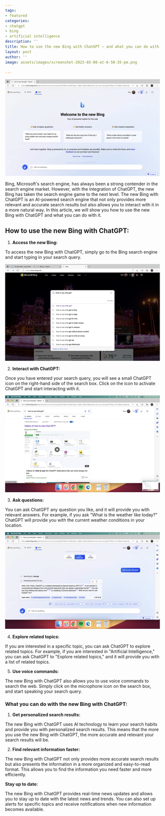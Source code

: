 ```yaml
---
tags:
- featured
categories:
- chatgpt
- bing
- artificial intelligence
description: ''
title: How to use the new Bing with ChatGPT — and what you can do with it
layout: post
author: ''
image: assets/images/screenshot-2023-03-08-at-6-50-35-pm.png

---
```

![chatgpt](/assets/images/screenshot-2023-03-08-at-6-50-35-pm.png "bing and chatgpt")

Bing, Microsoft's search engine, has always been a strong contender in the search engine market. However, with the integration of ChatGPT, the new Bing has taken the search engine game to the next level. The new Bing with ChatGPT is an AI-powered search engine that not only provides more relevant and accurate search results but also allows you to interact with it in a more natural way. In this article, we will show you how to use the new Bing with ChatGPT and what you can do with it.

## How to use the new Bing with ChatGPT:

1. **Access the new Bing:**

To access the new Bing with ChatGPT, simply go to the Bing search engine and start typing in your search query.

![bing search](/assets/images/screenshot-2023-03-08-at-6-48-19-pm.png "bing search")

2. **Interact with ChatGPT:**

Once you have entered your search query, you will see a small ChatGPT icon on the right-hand side of the search box. Click on the icon to activate ChatGPT and start interacting with it.

![](/assets/images/screenshot-2023-03-08-at-6-49-03-pm.png)

3. **Ask questions:**

You can ask ChatGPT any question you like, and it will provide you with relevant answers. For example, if you ask "What is the weather like today?" ChatGPT will provide you with the current weather conditions in your location.

![](/assets/images/screenshot-2023-03-08-at-6-49-28-pm.png)

4. **Explore related topics:**

If you are interested in a specific topic, you can ask ChatGPT to explore related topics. For example, if you are interested in "Artificial Intelligence," you can ask ChatGPT to "Explore related topics," and it will provide you with a list of related topics.

5. **Use voice commands:**

The new Bing with ChatGPT also allows you to use voice commands to search the web. Simply click on the microphone icon on the search box, and start speaking your search query.

### What you can do with the new Bing with ChatGPT:

1. **Get personalized search results:**

The new Bing with ChatGPT uses AI technology to learn your search habits and provide you with personalized search results. This means that the more you use the new Bing with ChatGPT, the more accurate and relevant your search results will be.

2. **Find relevant information faster:**

The new Bing with ChatGPT not only provides more accurate search results but also presents the information in a more organized and easy-to-read format. This allows you to find the information you need faster and more efficiently.

**Stay up to date:**

The new Bing with ChatGPT provides real-time news updates and allows you to stay up to date with the latest news and trends. You can also set up alerts for specific topics and receive notifications when new information becomes available.
